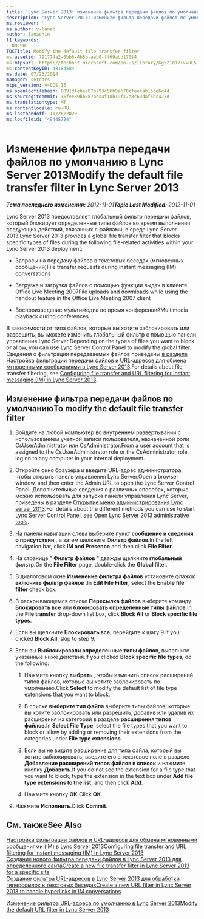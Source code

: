 ```yaml
---
title: 'Lync Server 2013: изменение фильтра передачи файлов по умолчанию'
description: 'Lync Server 2013: Измените фильтр передачи файлов по умолчанию.'
ms.reviewer: ''
ms.author: v-lanac
author: lanachin
f1.keywords:
- NOCSH
TOCTitle: Modify the default file transfer filter
ms:assetid: 791774a2-0bb6-4b5b-aeb0-ff69abb170f4
ms:mtpsurl: https://technet.microsoft.com/en-us/library/Gg521017(v=OCS.15)
ms:contentKeyID: 48184584
ms.date: 07/23/2014
manager: serdars
mtps_version: v=OCS.15
ms.openlocfilehash: 8091dfebea87b793c56b9a670cfeeeab15ce6c44
ms.sourcegitcommit: 36fee89bb887bea4f18b19f17a8c69daf5bc423d
ms.translationtype: MT
ms.contentlocale: ru-RU
ms.lasthandoff: 11/26/2020
ms.locfileid: "49445724"
---
```

# <a name="modify-the-default-file-transfer-filter-in-lync-server-2013"></a><span data-ttu-id="c03ea-103">Изменение фильтра передачи файлов по умолчанию в Lync Server 2013</span><span class="sxs-lookup"><span data-stu-id="c03ea-103">Modify the default file transfer filter in Lync Server 2013</span></span>

<div data-xmlns="http://www.w3.org/1999/xhtml">

<div class="topic" data-xmlns="http://www.w3.org/1999/xhtml" data-msxsl="urn:schemas-microsoft-com:xslt" data-cs="https://msdn.microsoft.com/">

<div data-asp="https://msdn2.microsoft.com/asp">



</div>

<div id="mainSection">

<div id="mainBody"><span data-ttu-id="c03ea-104">

<span> </span></span><span class="sxs-lookup"><span data-stu-id="c03ea-104">

<span> </span></span></span>

<span data-ttu-id="c03ea-105">_**Тема последнего изменения:** 2012-11-01_</span><span class="sxs-lookup"><span data-stu-id="c03ea-105">_**Topic Last Modified:** 2012-11-01_</span></span>

<span data-ttu-id="c03ea-106">Lync Server 2013 предоставляет глобальный фильтр передачи файлов, который блокирует определенные типы файлов во время выполнения следующих действий, связанных с файлами, в среде Lync Server 2013.</span><span class="sxs-lookup"><span data-stu-id="c03ea-106">Lync Server 2013 provides a global file transfer filter that blocks specific types of files during the following file-related activities within your Lync Server 2013 deployment:</span></span>

  - <span data-ttu-id="c03ea-107">Запросы на передачу файлов в текстовых беседах (мгновенных сообщений)</span><span class="sxs-lookup"><span data-stu-id="c03ea-107">File transfer requests during instant messaging (IM) conversations</span></span>

  - <span data-ttu-id="c03ea-108">Загрузка и загрузка файлов с помощью функции выдач в клиенте Office Live Meeting 2007</span><span class="sxs-lookup"><span data-stu-id="c03ea-108">File uploads and downloads while using the handout feature in the Office Live Meeting 2007 client</span></span>

  - <span data-ttu-id="c03ea-109">Воспроизведение мультимедиа во время конференций</span><span class="sxs-lookup"><span data-stu-id="c03ea-109">Multimedia playback during conferences</span></span>

<span data-ttu-id="c03ea-110">В зависимости от типа файлов, которые вы хотите заблокировать или разрешить, вы можете изменить глобальный фильтр с помощью панели управления Lync Server.</span><span class="sxs-lookup"><span data-stu-id="c03ea-110">Depending on the types of files you want to block or allow, you can use Lync Server Control Panel to modify the global filter.</span></span> <span data-ttu-id="c03ea-111">Сведения о фильтрации передаваемых файлов приведены [в разделе Настройка фильтрации передачи файлов и URL-адресов для обмена мгновенными сообщениями в Lync Server 2013](lync-server-2013-configuring-file-transfer-and-url-filtering-for-instant-messaging-im.md).</span><span class="sxs-lookup"><span data-stu-id="c03ea-111">For details about file transfer filtering, see [Configuring file transfer and URL filtering for instant messaging (IM) in Lync Server 2013](lync-server-2013-configuring-file-transfer-and-url-filtering-for-instant-messaging-im.md).</span></span>

<div>

## <a name="to-modify-the-default-file-transfer-filter"></a><span data-ttu-id="c03ea-112">Изменение фильтра передачи файлов по умолчанию</span><span class="sxs-lookup"><span data-stu-id="c03ea-112">To modify the default file transfer filter</span></span>

1.  <span data-ttu-id="c03ea-113">Войдите на любой компьютер во внутреннем развертывании с использованием учетной записи пользователя, назначенной роли CsUserAdministrator или CsAdministrator.</span><span class="sxs-lookup"><span data-stu-id="c03ea-113">From a user account that is assigned to the CsUserAdministrator role or the CsAdministrator role, log on to any computer in your internal deployment.</span></span>

2.  <span data-ttu-id="c03ea-114">Откройте окно браузера и введите URL-адрес администратора, чтобы открыть панель управления Lync Server.</span><span class="sxs-lookup"><span data-stu-id="c03ea-114">Open a browser window, and then enter the Admin URL to open the Lync Server Control Panel.</span></span> <span data-ttu-id="c03ea-115">Дополнительные сведения о различных способах, которые можно использовать для запуска панели управления Lync Server, приведены в разделе [Открытие меню администрирования Lync server 2013](lync-server-2013-open-lync-server-administrative-tools.md).</span><span class="sxs-lookup"><span data-stu-id="c03ea-115">For details about the different methods you can use to start Lync Server Control Panel, see [Open Lync Server 2013 administrative tools](lync-server-2013-open-lync-server-administrative-tools.md).</span></span>

3.  <span data-ttu-id="c03ea-116">На панели навигации слева выберите пункт **сообщение и сведения о присутствии** , а затем щелкните **Фильтр файлов**.</span><span class="sxs-lookup"><span data-stu-id="c03ea-116">In the left navigation bar, click **IM and Presence** and then click **File Filter**.</span></span>

4.  <span data-ttu-id="c03ea-117">На странице " **Фильтр файлов** " дважды щелкните **глобальный** фильтр.</span><span class="sxs-lookup"><span data-stu-id="c03ea-117">On the **File Filter** page, double-click the **Global** filter.</span></span>

5.  <span data-ttu-id="c03ea-118">В диалоговом окне **Изменение фильтра файлов** установите флажок **включить фильтр файлов** .</span><span class="sxs-lookup"><span data-stu-id="c03ea-118">In **Edit File Filter**, select the **Enable file filter** check box.</span></span>

6.  <span data-ttu-id="c03ea-119">В раскрывающемся списке **Пересылка файлов** выберите команду **Блокировать все** или **блокировать определенные типы файлов**.</span><span class="sxs-lookup"><span data-stu-id="c03ea-119">In the **File transfer** drop-down list box, click **Block All** or **Block specific file types**.</span></span>

7.  <span data-ttu-id="c03ea-120">Если вы щелкните **Блокировать все**, перейдите к шагу 9.</span><span class="sxs-lookup"><span data-stu-id="c03ea-120">If you clicked **Block All**, skip to step 9.</span></span>

8.  <span data-ttu-id="c03ea-121">Если вы **Выблокировали определенные типы файлов**, выполните указанные ниже действия.</span><span class="sxs-lookup"><span data-stu-id="c03ea-121">If you clicked **Block specific file types**, do the following:</span></span>
    
    1.  <span data-ttu-id="c03ea-122">Нажмите кнопку **выбрать** , чтобы изменить список расширений типов файлов, которые вы хотите заблокировать по умолчанию.</span><span class="sxs-lookup"><span data-stu-id="c03ea-122">Click **Select** to modify the default list of file type extensions that you want to block.</span></span>
    
    2.  <span data-ttu-id="c03ea-123">В списке **выберите тип файла** выберите типы файлов, которые вы хотите заблокировать или разрешить, добавив или удалив их расширения из категорий в разделе **расширения типов файлов**.</span><span class="sxs-lookup"><span data-stu-id="c03ea-123">In **Select File Type**, select the file types that you want to block or allow by adding or removing their extensions from the categories under **File type extensions**.</span></span>
    
    3.  <span data-ttu-id="c03ea-124">Если вы не видите расширение для типа файла, который вы хотите заблокировать, введите его в текстовое поле в разделе **Добавление расширений типов файлов в список** и нажмите кнопку **Добавить**.</span><span class="sxs-lookup"><span data-stu-id="c03ea-124">If you do not see the extension for a file type that you want to block, type the extension in the text box under **Add file type extensions to the list**, and then click **Add**.</span></span>
    
    4.  <span data-ttu-id="c03ea-125">Нажмите кнопку **ОК**.</span><span class="sxs-lookup"><span data-stu-id="c03ea-125">Click **OK**.</span></span>

9.  <span data-ttu-id="c03ea-126">Нажмите **Исполнить**.</span><span class="sxs-lookup"><span data-stu-id="c03ea-126">Click **Commit**.</span></span>

</div>

<div>

## <a name="see-also"></a><span data-ttu-id="c03ea-127">См. также</span><span class="sxs-lookup"><span data-stu-id="c03ea-127">See Also</span></span>


[<span data-ttu-id="c03ea-128">Настройка фильтрации файлов и URL-адресов для обмена мгновенными сообщениями (IM) в Lync Server 2013</span><span class="sxs-lookup"><span data-stu-id="c03ea-128">Configuring file transfer and URL filtering for instant messaging (IM) in Lync Server 2013</span></span>](lync-server-2013-configuring-file-transfer-and-url-filtering-for-instant-messaging-im.md)  
[<span data-ttu-id="c03ea-129">Создание нового фильтра передачи файлов в Lync Server 2013 для определенного сайта</span><span class="sxs-lookup"><span data-stu-id="c03ea-129">Create a new file transfer filter in Lync Server 2013 for a specific site</span></span>](lync-server-2013-create-a-new-file-transfer-filter-for-a-specific-site.md)  
[<span data-ttu-id="c03ea-130">Создание фильтра URL-адресов в Lync Server 2013 для обработки гиперссылок в текстовых беседах</span><span class="sxs-lookup"><span data-stu-id="c03ea-130">Create a new URL filter in Lync Server 2013 to handle hyperlinks in IM conversations</span></span>](lync-server-2013-create-a-new-url-filter-to-handle-hyperlinks-in-im-conversations.md)  


[<span data-ttu-id="c03ea-131">Изменение фильтра URL-адреса по умолчанию в Lync Server 2013</span><span class="sxs-lookup"><span data-stu-id="c03ea-131">Modify the default URL filter in Lync Server 2013</span></span>](lync-server-2013-modify-the-default-url-filter.md)  
  

<span data-ttu-id="c03ea-132"></div>

</div>

<span> </span>

</div>

</div>

</span><span class="sxs-lookup"><span data-stu-id="c03ea-132"></div>

</div>

<span> </span>

</div>

</div>

</span></span></div>

